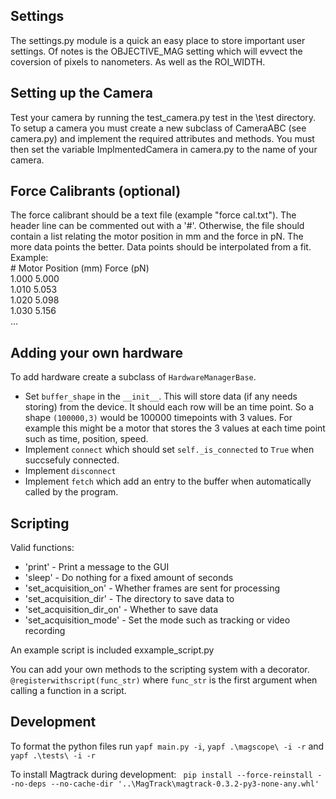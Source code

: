 ## Settings
The settings.py module is a quick an easy place to store important user settings.
Of notes is the OBJECTIVE_MAG setting which will evvect the coversion of pixels to nanometers.
As well as the ROI_WIDTH.

## Setting up the Camera
Test your camera by running the test_camera.py test in the \test directory.
To setup a camera you must create a new subclass of CameraABC (see camera.py) and implement the required attributes and methods.
You must then set the variable ImplmentedCamera in camera.py to the name of your camera.

## Force Calibrants (optional)
The force calibrant should be a text file (example "force cal.txt"). The header line can be commented out with a '#'.
Otherwise, the file should contain a list relating the motor position in mm and the force in pN.
The more data points the better. Data points should be interpolated from a fit.\
Example:\
\# Motor Position (mm) Force (pN)\
1.000 5.000\
1.010 5.053\
1.020 5.098\
1.030 5.156\
...

## Adding your own hardware
To add hardware create a subclass of `HardwareManagerBase`.
* Set `buffer_shape` in the `__init__`. This will store data (if any needs storing) from the device.
It should each row will be an time point. So a shape `(100000,3)` would be 100000 timepoints with 3 values.
For example this might be a motor that stores the 3 values at each time point such as time, position, speed.
* Implement `connect` which should set `self._is_connected` to `True` when succsefuly connected.
* Implement `disconnect`
* Implement `fetch` which add an entry to the buffer when automatically called by the program.

## Scripting
Valid functions:
* 'print' - Print a message to the GUI
* 'sleep' - Do nothing for a fixed amount of seconds
* 'set_acquisition_on' - Whether frames are sent for processing
* 'set_acquisition_dir' - The directory to save data to
* 'set_acquisition_dir_on' - Whether to save data
* 'set_acquisition_mode' - Set the mode such as tracking or video recording

An example script is included exxample_script.py

You can add your own methods to the scripting system with a decorator.
`@registerwithscript(func_str)` where `func_str` is the first argument when calling a function in a script.

## Development
To format the python files run 
``` yapf main.py -i ```, 
``` yapf .\magscope\ -i -r ``` and
``` yapf .\tests\ -i -r ```

To install Magtrack during development: ``` pip install --force-reinstall --no-deps --no-cache-dir '..\MagTrack\magtrack-0.3.2-py3-none-any.whl'```